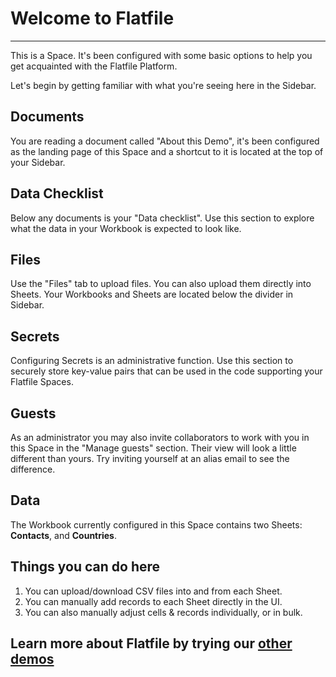 # Welcome to Flatfile

---

This is a Space. It's been configured with some basic options to help you get acquainted with the Flatfile Platform.

Let's begin by getting familiar with what you're seeing here in the Sidebar.

## Documents

You are reading a document called "About this Demo", it's been configured as the landing page of this Space and a shortcut to it is located at the top of your Sidebar.

## Data Checklist

Below any documents is your "Data checklist". Use this section to explore what the data in your Workbook is expected to look like.

## Files

Use the "Files" tab to upload files. You can also upload them directly into Sheets. Your Workbooks and Sheets are located below the divider in Sidebar.

## Secrets

Configuring Secrets is an administrative function. Use this section to securely store key-value pairs that can be used in the code supporting your Flatfile Spaces.

## Guests

As an administrator you may also invite collaborators to work with you in this Space in the "Manage guests" section. Their view will look a little different than yours. Try inviting yourself at an alias email to see the difference.

## Data

The Workbook currently configured in this Space contains two Sheets: **Contacts**, and **Countries**.

## Things you can do here

1. You can upload/download CSV files into and from each Sheet.
2. You can manually add records to each Sheet directly in the UI.
3. You can also manually adjust cells & records individually, or in bulk.

## Learn more about Flatfile by trying our <a href="https://platform.flatfile.com/getting-started" target="_blank">other demos</a>
